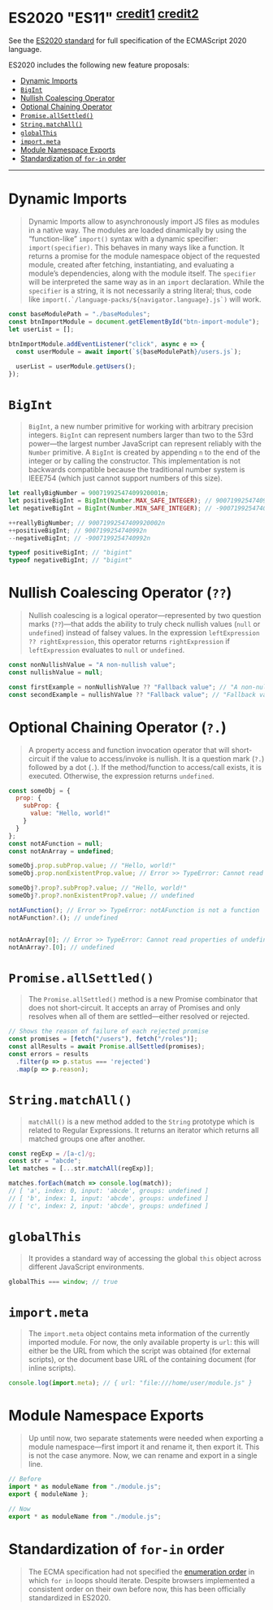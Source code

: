 # ES2020 "ES11" <sup><span>[credit1](https://www.infoworld.com/article/3538809/ecmascript-2020-spec-for-javascript-approved.html)</span> <span>[credit2](https://www.freecodecamp.org/news/javascript-new-features-es2020/)</span></sup>

See the [ES2020 standard](https://262.ecma-international.org/11.0/) for full specification of the ECMAScript 2020 language.

ES2020 includes the following new feature proposals:

<!-- START doctoc generated TOC please keep comment here to allow auto update -->
<!-- DON'T EDIT THIS SECTION, INSTEAD RE-RUN doctoc TO UPDATE -->

- [Dynamic Imports](#dynamic-imports)
- [`BigInt`](#bigint)
- [Nullish Coalescing Operator](#nullish-coalescing-operator)
- [Optional Chaining Operator](#optional-chaining-operator)
- [`Promise.allSettled()`](#promiseallsettled)
- [`String.matchAll()`](#stringmatchall)
- [`globalThis`](#globalthis)
- [`import.meta`](#importmeta)
- [Module Namespace Exports](#module-namespace-exports)
- [Standardization of `for-in` order](#standardization-of-for-in-order)

<!-- END doctoc generated TOC please keep comment here to allow auto update -->

---

# Dynamic Imports

> Dynamic Imports allow to asynchronously import JS files as modules in a native way. The modules are loaded dinamically by using the “function-like” `import()` syntax with a dynamic specifier: `import(specifier)`. This behaves in many ways like a function. It returns a promise for the module namespace object of the requested module, created after fetching, instantiating, and evaluating a module’s dependencies, along with the module itself. The `specifier` will be interpreted the same way as in an `import` declaration. While the `specifier` is a string, it is not necessarily a string literal; thus, code like `` import(.`/language-packs/${navigator.language}.js`) `` will work.

```js
const baseModulePath = "./baseModules";
const btnImportModule = document.getElementById("btn-import-module");
let userList = [];

btnImportModule.addEventListener("click", async e => {
  const userModule = await import(`${baseModulePath}/users.js`);
  
  userList = userModule.getUsers();
});

```

# `BigInt`

> `BigInt`, a new number primitive for working with arbitrary precision integers. `BigInt` can represent numbers larger than two to the 53rd power—the largest number JavaScript can represent reliably with the `Number` primitive. A `BigInt` is created by appending `n` to the end of the integer or by calling the constructor. This implementation is not backwards compatible because the traditional number system is IEEE754 (which just cannot support numbers of this size).

```js
let reallyBigNumber = 90071992547409920001n;
let positiveBigInt = BigInt(Number.MAX_SAFE_INTEGER); // 9007199254740991n
let negativeBigInt = BigInt(Number.MIN_SAFE_INTEGER); // -9007199254740991n

++reallyBigNumber; // 90071992547409920002n
++positiveBigInt; // 9007199254740992n
--negativeBigInt; // -9007199254740992n

typeof positiveBigInt; // "bigint"
typeof negativeBigInt; // "bigint"
```

# Nullish Coalescing Operator (`??`)

> Nullish coalescing is a logical operator—represented by two question marks (`??`)—that adds the ability to truly check nullish values (`null` or `undefined`) instead of falsey values. In the expression `leftExpression ?? rightExpression`, this operator returns `rightExpression` if `leftExpression` evaluates to `null` or `undefined`.

```js
const nonNullishValue = "A non-nullish value";
const nullishValue = null;

const firstExample = nonNullishValue ?? "Fallback value"; // "A non-nullish value"
const secondExample = nullishValue ?? "Fallback value"; // "Fallback value"
```

# Optional Chaining Operator (`?.`)

> A property access and function invocation operator that will short-circuit if the value to access/invoke is nullish. It is a question mark (`?.`) followed by a dot (`.`). If the method/function to access/call exists, it is executed. Otherwise, the expression returns `undefined`.

```js
const someObj = {
  prop: {
    subProp: {
      value: "Hello, world!"
    }
  }
};
const notAFunction = null;
const notAnArray = undefined;

someObj.prop.subProp.value; // "Hello, world!"
someObj.prop.nonExistentProp.value; // Error >> TypeError: Cannot read properties of undefined (reading 'value')

someObj?.prop?.subProp?.value; // "Hello, world!"
someObj?.prop?.nonExistentProp?.value; // undefined

notAFunction(); // Error >> TypeError: notAFunction is not a function
notAFunction?.(); // undefined


notAnArray[0]; // Error >> TypeError: Cannot read properties of undefined (reading '0')
notAnArray?.[0]; // undefined
```

# `Promise.allSettled()`

> The `Promise.allSettled()` method is a new Promise combinator that does not short-circuit. It accepts an array of Promises and only resolves when all of them are settled—either resolved or rejected.

```js
// Shows the reason of failure of each rejected promise
const promises = [fetch("/users"), fetch("/roles")];
const allResults = await Promise.allSettled(promises);
const errors = results
  .filter(p => p.status === 'rejected')
  .map(p => p.reason);
```

# `String.matchAll()`

> `matchAll()` is a new method added to the `String` prototype which is related to Regular Expressions. It returns an iterator which returns all matched groups one after another.

```js
const regExp = /[a-c]/g;
const str = "abcde";
let matches = [...str.matchAll(regExp)];

matches.forEach(match => console.log(match));
// [ 'a', index: 0, input: 'abcde', groups: undefined ]
// [ 'b', index: 1, input: 'abcde', groups: undefined ]
// [ 'c', index: 2, input: 'abcde', groups: undefined ]
```

# `globalThis`

> It provides a standard way of accessing the global `this` object across different JavaScript environments.

```js
globalThis === window; // true
```

# `import.meta`

> The `import.meta` object contains meta information of the currently imported module. For now, the only available property is `url`: this will either be the URL from which the script was obtained (for external scripts), or the document base URL of the containing document (for inline scripts).

```js
console.log(import.meta); // { url: "file:///home/user/module.js" }
```

# Module Namespace Exports

> Up until now, two separate statements were needed when exporting a module namespace—first import it and rename it, then export it. This is not the case anymore. Now, we can rename and export in a single line.

```js
// Before
import * as moduleName from "./module.js";
export { moduleName };

// Now
export * as moduleName from "./module.js";
```

# Standardization of `for-in` order

> The ECMA specification had not specified the [enumeration order](https://github.com/tc39/proposal-for-in-order) in which `for in` loops should iterate. Despite browsers implemented a consistent order on their own before now, this has been officially standardized in ES2020.
